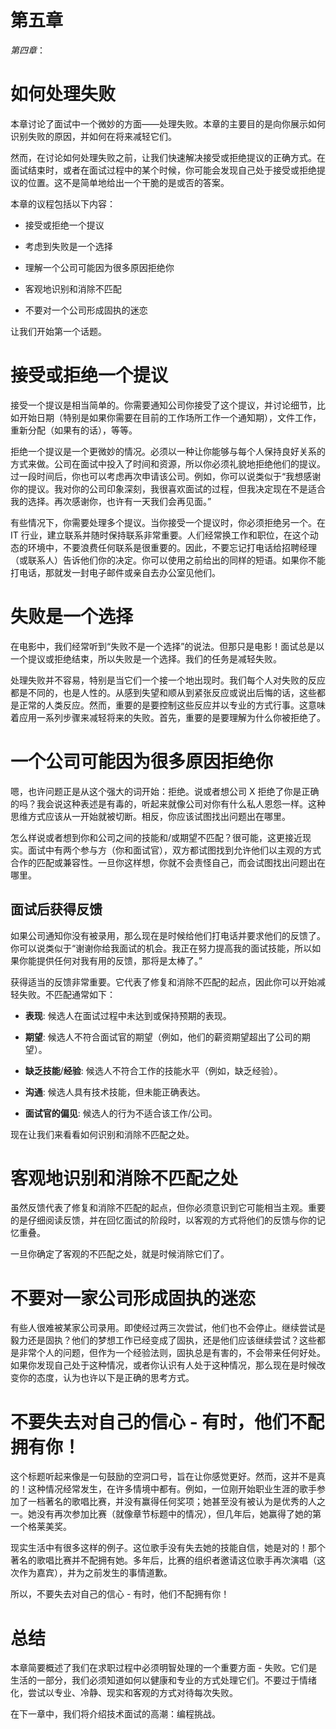 # 第五章

*第四章*：

# 如何处理失败

本章讨论了面试中一个微妙的方面——处理失败。本章的主要目的是向你展示如何识别失败的原因，并如何在将来减轻它们。

然而，在讨论如何处理失败之前，让我们快速解决接受或拒绝提议的正确方式。在面试结束时，或者在面试过程中的某个时候，你可能会发现自己处于接受或拒绝提议的位置。这不是简单地给出一个干脆的是或否的答案。

本章的议程包括以下内容：

+   接受或拒绝一个提议

+   考虑到失败是一个选择

+   理解一个公司可能因为很多原因拒绝你

+   客观地识别和消除不匹配

+   不要对一个公司形成固执的迷恋

让我们开始第一个话题。

# 接受或拒绝一个提议

接受一个提议是相当简单的。你需要通知公司你接受了这个提议，并讨论细节，比如开始日期（特别是如果你需要在目前的工作场所工作一个通知期），文件工作，重新分配（如果有的话），等等。

拒绝一个提议是一个更微妙的情况。必须以一种让你能够与每个人保持良好关系的方式来做。公司在面试中投入了时间和资源，所以你必须礼貌地拒绝他们的提议。过一段时间后，你也可以考虑再次申请该公司。例如，你可以说类似于“我想感谢你的提议。我对你的公司印象深刻，我很喜欢面试的过程，但我决定现在不是适合我的选择。再次感谢你，也许有一天我们会再见面。”

有些情况下，你需要处理多个提议。当你接受一个提议时，你必须拒绝另一个。在 IT 行业，建立联系并随时保持联系非常重要。人们经常换工作和职位，在这个动态的环境中，不要浪费任何联系是很重要的。因此，不要忘记打电话给招聘经理（或联系人）告诉他们你的决定。你可以使用之前给出的同样的短语。如果你不能打电话，那就发一封电子邮件或亲自去办公室见他们。

# 失败是一个选择

在电影中，我们经常听到“失败不是一个选择”的说法。但那只是电影！面试总是以一个提议或拒绝结束，所以失败是一个选择。我们的任务是减轻失败。

处理失败并不容易，特别是当它们一个接一个地出现时。我们每个人对失败的反应都是不同的，也是人性的。从感到失望和顺从到紧张反应或说出后悔的话，这些都是正常的人类反应。然而，重要的是要控制这些反应并以专业的方式行事。这意味着应用一系列步骤来减轻将来的失败。首先，重要的是要理解为什么你被拒绝了。

# 一个公司可能因为很多原因拒绝你

嗯，也许问题正是从这个强大的词开始：拒绝。说或者想公司 X 拒绝了你是正确的吗？我会说这种表述是有毒的，听起来就像公司对你有什么私人恩怨一样。这种思维方式应该从一开始就被切断。相反，你应该试图找出问题出在哪里。

怎么样说或者想到你和公司之间的技能和/或期望不匹配？很可能，这更接近现实。面试中有两个参与方（你和面试官），双方都试图找到允许他们以主观的方式合作的匹配或兼容性。一旦你这样想，你就不会责怪自己，而会试图找出问题出在哪里。

## 面试后获得反馈

如果公司通知你没有被录用，那么现在是时候给他们打电话并要求他们的反馈了。你可以说类似于“谢谢你给我面试的机会。我正在努力提高我的面试技能，所以如果你能提供任何对我有用的反馈，那将是太棒了。”

获得适当的反馈非常重要。它代表了修复和消除不匹配的起点，因此你可以开始减轻失败。不匹配通常如下：

+   **表现**: 候选人在面试过程中未达到或保持预期的表现。

+   **期望**: 候选人不符合面试官的期望（例如，他们的薪资期望超出了公司的期望）。

+   **缺乏技能**/**经验**: 候选人不符合工作的技能水平（例如，缺乏经验）。

+   **沟通**: 候选人具有技术技能，但未能正确表达。

+   **面试官的偏见**: 候选人的行为不适合该工作/公司。

现在让我们来看看如何识别和消除不匹配之处。

# 客观地识别和消除不匹配之处

虽然反馈代表了修复和消除不匹配的起点，但你必须意识到它可能相当主观。重要的是仔细阅读反馈，并在回忆面试的阶段时，以客观的方式将他们的反馈与你的记忆重叠。

一旦你确定了客观的不匹配之处，就是时候消除它们了。

# 不要对一家公司形成固执的迷恋

有些人很难被某家公司录用。即使经过两三次尝试，他们也不会停止。继续尝试是毅力还是固执？他们的梦想工作已经变成了固执，还是他们应该继续尝试？这些都是非常个人的问题，但作为一个经验法则，固执总是有害的，不会带来任何好处。如果你发现自己处于这种情况，或者你认识有人处于这种情况，那么现在是时候改变你的态度，认为也许以下是正确的思考方式。

# 不要失去对自己的信心 - 有时，他们不配拥有你！

这个标题听起来像是一句鼓励的空洞口号，旨在让你感觉更好。然而，这并不是真的！这种情况经常发生，在许多情境中都有。例如，一位刚开始职业生涯的歌手参加了一档著名的歌唱比赛，并没有赢得任何奖项；她甚至没有被认为是优秀的人之一。她没有再次参加比赛（就像章节标题中的情况），但几年后，她赢得了她的第一个格莱美奖。

现实生活中有很多这样的例子。这位歌手没有失去她的技能自信，她是对的！那个著名的歌唱比赛并不配拥有她。多年后，比赛的组织者邀请这位歌手再次演唱（这次作为嘉宾），并为之前发生的事情道歉。

所以，不要失去对自己的信心 - 有时，他们不配拥有你！

# 总结

本章简要概述了我们在求职过程中必须明智处理的一个重要方面 - 失败。它们是生活的一部分，我们必须知道如何以健康和专业的方式处理它们。不要过于情绪化，尝试以专业、冷静、现实和客观的方式对待每次失败。

在下一章中，我们将介绍技术面试的高潮：编程挑战。
